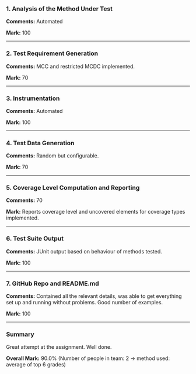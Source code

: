 ### 1. Analysis of the Method Under Test

__Comments:__ Automated

__Mark:__ 100

---

### 2. Test Requirement Generation

__Comments:__ MCC and restricted MCDC implemented.

__Mark:__ 70

---

### 3. Instrumentation

__Comments:__ Automated

__Mark:__ 100

---

### 4. Test Data Generation

__Comments:__ Random but configurable. 

__Mark:__ 70

---

### 5. Coverage Level Computation and Reporting

__Comments:__ 70

__Mark:__ Reports coverage level and uncovered elements for coverage types implemented.

---

### 6. Test Suite Output

__Comments:__ JUnit output based on behaviour of methods tested.

__Mark:__ 100

---

### 7. GitHub Repo and README.md

__Comments:__ Contained all the relevant details, was able to get everything set up and running without problems. Good number of examples.

__Mark:__ 100

---

### Summary

Great attempt at the assignment. Well done. 

__Overall Mark:__ 90.0% (Number of people in team: 2 -> method used: average of top 6 grades)